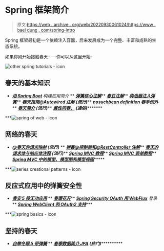 # Spring 框架简介

> 原文:[https://web . archive . org/web/20220930061024/https://www . bael dung . com/spring-intro](https://web.archive.org/web/20220930061024/https://www.baeldung.com/spring-intro)

Spring 框架最初是一个依赖注入容器，后来发展成为一个完整、丰富和成熟的生态系统。

如果你刚开始接触春天——你可以从这里开始:

![other spring tutorials - icon](../Images/83647256422ca597402d72a1a211ef05.png)

## 春天的基本知识

*   ***[用 Spring Boot](/web/20221128040714/https://www.baeldung.com/spring-boot-start)** 构建应用简介*
**   ***[弹簧核心注解](/web/20221128040714/https://www.baeldung.com/spring-core-annotations)*****   ***[春豆注解](/web/20221128040714/https://www.baeldung.com/spring-bean-annotations)*****   ***[构造器注入弹簧](/web/20221128040714/https://www.baeldung.com/constructor-injection-in-spring)*****   ***[春天指南@Autowired 注解](/web/20221128040714/https://www.baeldung.com/spring-autowire) **(流行)*******   ***[nosuchbean definition 春季例外](/web/20221128040714/https://www.baeldung.com/spring-nosuchbeandefinitionexception)*****   ***[春天简介](/web/20221128040714/https://www.baeldung.com/spring-profiles) **(流行)*******   ***[属性同春、](/web/20221128040714/https://www.baeldung.com/properties-with-spring) **(通俗)************

***![spring of web - icon](../Images/219f16f94e50688323a2ec87ae4734ef.png)

## 网络的春天

*   ***[@春天的请求映射](/web/20221128040714/https://www.baeldung.com/spring-requestmapping) **(流行)*****
**   ***[弹簧@控制器和@RestController 注解](/web/20221128040714/https://www.baeldung.com/spring-controller-vs-restcontroller)*****   ***[春天的请求体与响应体注释](/web/20221128040714/https://www.baeldung.com/spring-request-response-body) **(流行)*******   ***[Spring MVC 教程](/web/20221128040714/https://www.baeldung.com/spring-mvc-tutorial)*****   ***[Spring MVC 表单教程](/web/20221128040714/https://www.baeldung.com/spring-mvc-form-tutorial)*****   ***[Spring MVC 中的模型、模型图和模型视图](/web/20221128040714/https://www.baeldung.com/spring-mvc-model-model-map-model-view)********

***![series creational patterns - icon](../Images/226587498c26fabfb4e8756faf98aa54.png)

## 反应式应用中的弹簧安全性

*   ***[春安 5 投无功应用](/web/20221128040714/https://www.baeldung.com/spring-security-5-reactive)***
**   ***[春暖花开](/web/20221128040714/https://www.baeldung.com/spring-webflux-cors)*****   ***[Spring Security OAuth 用 WebFlux](/web/20221128040714/https://www.baeldung.com/spring-oauth-login-webflux)** 登录***   ***[Spring WebClient 和 OAuth2 支持](/web/20221128040714/https://www.baeldung.com/spring-webclient-oauth2)******

***![spring basics - icon](../Images/05c66721ccfd8f464df366d2fef82b64.png)

## 坚持的春天

*   ***[自举冬眠 5 带弹簧](/web/20221128040714/https://www.baeldung.com/hibernate-5-spring)***
**   ***[春季数据简介 JPA](/web/20221128040714/https://www.baeldung.com/the-persistence-layer-with-spring-data-jpa) **(热门)***************